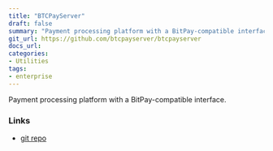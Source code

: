 ```yaml
---
title: "BTCPayServer"
draft: false
summary: "Payment processing platform with a BitPay-compatible interface."
git_url: https://github.com/btcpayserver/btcpayserver
docs_url: 
categories:
- Utilities
tags:
- enterprise
---
```


Payment processing platform with a BitPay-compatible interface.

### Links
  - [git repo](https://github.com/btcpayserver/btcpayserver)
